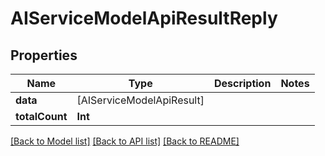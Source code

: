 # AIServiceModelApiResultReply

## Properties
Name | Type | Description | Notes
------------ | ------------- | ------------- | -------------
**data** | [AIServiceModelApiResult] |  | 
**totalCount** | **Int** |  | 

[[Back to Model list]](../README.md#documentation-for-models) [[Back to API list]](../README.md#documentation-for-api-endpoints) [[Back to README]](../README.md)


